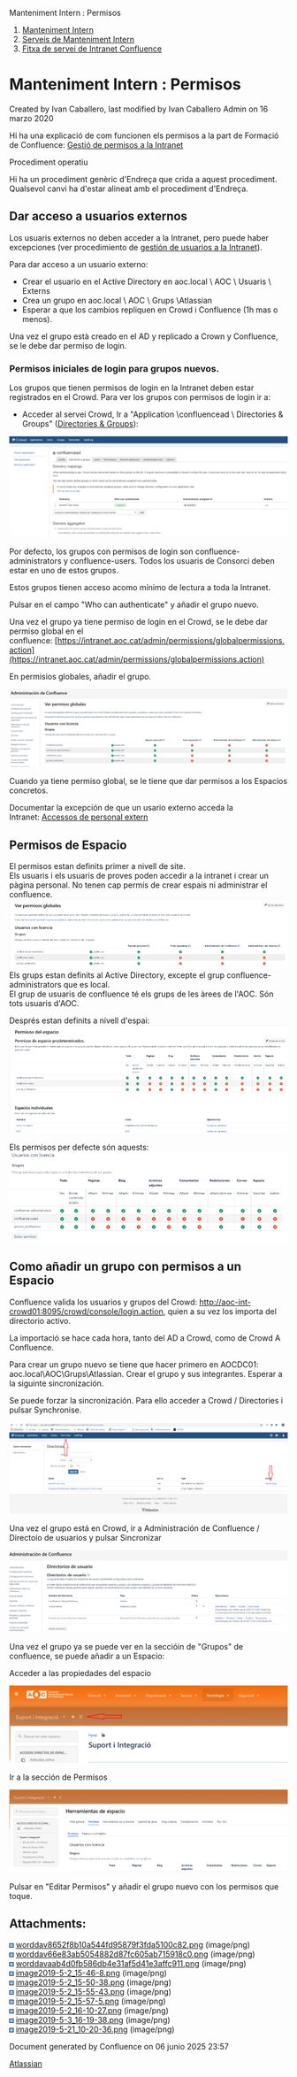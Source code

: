 Manteniment Intern : Permisos  

1.  [Manteniment Intern](index.md)
2.  [Serveis de Manteniment Intern](Serveis-de-Manteniment-Intern_15368305.md)
3.  [Fitxa de servei de Intranet Confluence](Fitxa-de-servei-de-Intranet-Confluence_15368308.md)

Manteniment Intern : Permisos
=============================

Created by Ivan Caballero, last modified by Ivan Caballero Admin on 16 marzo 2020

Hi ha una explicació de com funcionen els permisos a la part de Formació de Confluence: [Gestió de permisos a la Intranet](https://confluence.aoc.cat/pages/viewpage.action?pageId=18743514)

  

Procediment operatiu

Hi ha un procediment genèric d'Endreça que crida a aquest procediment. Qualsevol canvi ha d'estar alineat amb el procediment d'Endreça.

  

Dar acceso a usuarios externos
------------------------------

Los usuaris externos no deben acceder a la Intranet, pero puede haber excepciones (ver procedimiento de [gestión de usuarios a la Intranet](https://intranet.aoc.cat/pages/viewpage.action?pageId=24216296)).

Para dar acceso a un usuario externo:

*   Crear el usuario en el Active Directory en aoc.local \\ AOC \\ Usuaris \\ Externs
*   Crea un grupo en aoc.local \\ AOC \\ Grups \\Atlassian
*   Esperar a que los cambios repliquen en Crowd i Confluence (1h mas o menos).

  

Una vez el grupo està creado en el AD y replicado a Crown y Confluence, se le debe dar permiso de login.

### Permisos iniciales de login para grupos nuevos.

Los grupos que tienen permisos de login en la Intranet deben estar registrados en el Crowd. Para ver los grupos con permisos de login ir a:

*   Acceder al servei Crowd, Ir a "Application \\confluencead \\ Directories & Groups" ([Directories & Groups](http://aoc-int-crowd01:8095/crowd/console/secure/application/viewdirectories.action?ID=786433)):

![](attachments/15368322/20906121.png)

  

Por defecto, los grupos con permisos de login son confluence-administrators y confluence-users. Todos los usuaris de Consorci deben estar en uno de estos grupos. 

Estos grupos tienen acceso acomo mínimo de lectura a toda la Intranet.

Pulsar en el campo "Who can authenticate" y añadir el grupo nuevo.

  

Una vez el grupo ya tiene permiso de login en el Crowd, se le debe dar permiso global en el confluence: [https://intranet.aoc.cat/admin/permissions/globalpermissions.action](https://intranet.aoc.cat/admin/permissions/globalpermissions.action)

En permisios globales, añadir el grupo.

![](attachments/15368322/22937680.png)

  

Cuando ya tiene permiso global, se le tiene que dar permisos a los Espacios concretos.

Documentar la excepción de que un usario externo acceda la Intranet: [Accessos de personal extern](Accessos-de-personal-extern_22937621.md)

Permisos de Espacio
-------------------

El permisos estan definits primer a nivell de site.  
Els usuaris i els usuaris de proves poden accedir a la intranet i crear un pàgina personal. No tenen cap permís de crear espais ni administrar el confluence.  
![](attachments/15368322/15368321.png)  
Els grups estan definits al Active Directory, excepte el grup confluence-administrators que es local.  
El grup de usuaris de confluence té els grups de les àrees de l'AOC. Són tots usuaris d'AOC.  
  
Després estan definits a nivell d'espai:  
![](attachments/15368322/15368323.png)  
  
Els permisos per defecte són aquests:  
![](attachments/15368322/15368324.png)

  

Como añadir un grupo con permisos a un Espacio
----------------------------------------------

Confluence valida los usuarios y grupos del Crowd: [http://aoc-int-crowd01:8095/crowd/console/login.action](http://aoc-int-crowd01:8095/crowd/console/login.action), quien a su vez los importa del directorio activo.

La importació se hace cada hora, tanto del AD a Crowd, como de Crowd A Confluence.

Para crear un grupo nuevo se tiene que hacer primero en AOCDC01: aoc.local\\AOC\\Grups\\Atlassian. Crear el grupo y sus integrantes. Esperar a la siguinte sincronización.

Se puede forzar la sincronización. Para ello acceder a Crowd / Directories i pulsar Synchronise.

![](attachments/15368322/20906061.png)

  

Una vez el grupo está en Crowd, ir a Administración de Confluence / Directoio de usuarios y pulsar Sincronizar

![](attachments/15368322/20906065.png)

  

  

Una vez el grupo ya se puede ver en la seccióin de "Grupos" de confluence, se puede añadir a un Espacio:

Acceder a las propiedades del espacio

![](attachments/15368322/20906062.png)

  

Ir a la sección de Permisos

![](attachments/15368322/20906063.png)

Pulsar en "Editar Permisos" y añadir el grupo nuevo con los permisos que toque.

Attachments:
------------

![](images/icons/bullet_blue.gif) [worddav8652f8b10a544fd95879f3fda5100c82.png](attachments/15368322/15368321.png) (image/png)  
![](images/icons/bullet_blue.gif) [worddav66e83ab5054882d87fc605ab715918c0.png](attachments/15368322/15368323.png) (image/png)  
![](images/icons/bullet_blue.gif) [worddavaab4d0fb586db4e31af5d41e3affc911.png](attachments/15368322/15368324.png) (image/png)  
![](images/icons/bullet_blue.gif) [image2019-5-2\_15-46-8.png](attachments/15368322/20906060.png) (image/png)  
![](images/icons/bullet_blue.gif) [image2019-5-2\_15-50-38.png](attachments/15368322/20906061.png) (image/png)  
![](images/icons/bullet_blue.gif) [image2019-5-2\_15-55-43.png](attachments/15368322/20906062.png) (image/png)  
![](images/icons/bullet_blue.gif) [image2019-5-2\_15-57-5.png](attachments/15368322/20906063.png) (image/png)  
![](images/icons/bullet_blue.gif) [image2019-5-2\_16-10-27.png](attachments/15368322/20906065.png) (image/png)  
![](images/icons/bullet_blue.gif) [image2019-5-3\_16-19-38.png](attachments/15368322/20906121.png) (image/png)  
![](images/icons/bullet_blue.gif) [image2019-5-21\_10-20-36.png](attachments/15368322/22937680.png) (image/png)  

Document generated by Confluence on 06 junio 2025 23:57

[Atlassian](http://www.atlassian.com/)
